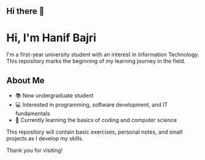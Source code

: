 ## Hi there 👋
# Hi, I'm Hanif Bajri

I'm a first-year university student with an interest in Information Technology. This repository marks the beginning of my learning journey in the field.

## About Me
- 📚 New undergraduate student
- 💻 Interested in programming, software development, and IT fundamentals
- 🌱 Currently learning the basics of coding and computer science

This repository will contain basic exercises, personal notes, and small projects as I develop my skills.

Thank you for visiting!

<!--
**justtektokabc-cell/justtektokabc-cell** is a ✨ _special_ ✨ repository because its `README.md` (this file) appears on your GitHub profile.

Here are some ideas to get you started:

- 🔭 I’m currently working on ...
- 🌱 I’m currently learning ...
- 👯 I’m looking to collaborate on ...
- 🤔 I’m looking for help with ...
- 💬 Ask me about ...
- 📫 How to reach me: ...
- 😄 Pronouns: ...
- ⚡ Fun fact: ...
-->
